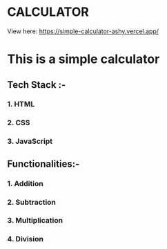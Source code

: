 # CALCULATOR
View here: https://simple-calculator-ashy.vercel.app/

 # This is a simple calculator 
 
 ## Tech Stack :-
 
 ### 1. HTML
 ### 2. CSS
 ### 3. JavaScript
 
 ## Functionalities:-
 
 ### 1. Addition
 ### 2. Subtraction
 ### 3. Multiplication
 ### 4. Division


